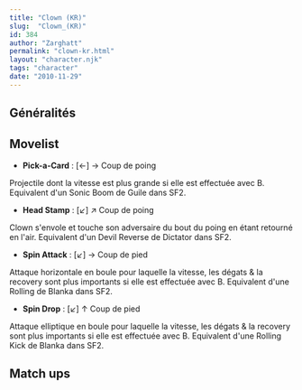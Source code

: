 ```yaml
---
title: "Clown (KR)"
slug:  "Clown_(KR)"
id: 384
author: "Zarghatt"
permalink: "clown-kr.html"
layout: "character.njk"
tags: "character"
date: "2010-11-29"
---
```


## Généralités

## Movelist

- **Pick-a-Card** : \[←\] → Coup de poing

Projectile dont la vitesse est plus grande si elle est effectuée avec B.
Equivalent d'un Sonic Boom de Guile dans SF2.

- **Head Stamp** : \[↙\] ↗ Coup de poing

Clown s'envole et touche son adversaire du bout du poing en étant
retourné en l'air. Equivalent d'un Devil Reverse de Dictator dans SF2.

- **Spin Attack** : \[↙\] → Coup de pied

Attaque horizontale en boule pour laquelle la vitesse, les dégats & la
recovery sont plus importants si elle est effectuée avec B. Equivalent
d'une Rolling de Blanka dans SF2.

- **Spin Drop** : \[↙\] ↑ Coup de pied

Attaque elliptique en boule pour laquelle la vitesse, les dégats & la
recovery sont plus importants si elle est effectuée avec B. Equivalent
d'une Rolling Kick de Blanka dans SF2.

## Match ups
